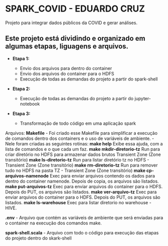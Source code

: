 # SPARK_COVID - EDUARDO CRUZ

Projeto para integrar dados públicos da COVID e gerar análises.

## Este projeto está dividindo e organizado em algumas etapas, liguagens e arquivos. 

 - **Etapa 1:**
    * Envio dos arquivos para dentro do container
    * Envio dos arquivos do container para o HDFS
    * Execução de todas as demandas do projeto a partir do spark-shell

- **Etapa 2:** 
    * Execução de todas as demandas do projeto a partir do jupyter-notebook

- **Etapa 3:**
    * Transformação de todo código em uma aplicação spark

Arquivos: 
    **Makefile** - Foi criado esse Makefile para simplificar a execução de comandos dentro dos containers e o uso de variáveis de ambiente. 
    - Nele foram criadas as seguintes rotinas: 
        **make help**                           Exibe essa ajuda, com a lista de comandos e o que cada um faz. 
        **make mkdir-diretorio-tz**             Run para criar diretório no HDFS para armazenar dados brutos Transient Zone (Zone transitório)
        **make ls-diretorio-tz**                Run para listar diretório tz no HDFS - Transient Zone (Zone transitório)
        **make rm-diretorio-tz**                Run para remover tudo no HDFS na pasta TZ - Transient Zone (Zone transitório)
        **make cp-arquivos-namenode**           Exec para enviar arquivos contendo os dados para dentro do container namenode. Depois de copia, os arquivos são listados.
        **make put-arquivos-tz**                Exec para enviar arquivos do container para o HDFS. Depois do PUT, os arquivos são listados.
        **make ver-arquivo-tz**                 Exec para enviar arquivos do container para o HDFS. Depois do PUT, os arquivos são listados.
        **make ls-warehouse**                   Exec para listar diretorio no warehouse - HIVE. 
    

   **.env** - Arquivo que contém as variáveis de ambiente que será enviadas para o container na execução dos comandos make.

   **spark-shell.scala** - Arquivo com todo o código para execução das etapas do projeto dentro do skark-shell
   
